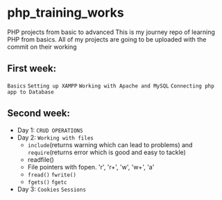 # php_training_works
PHP projects from basic to advanced
This is my journey repo of learning PHP from basics.
All of my projects are going to be uploaded with the commit on their working

## First week:
  `Basics`  `Setting up XAMPP`  `Working with Apache and MySQL`   `Connecting php app to Database`
## Second week:
  - Day 1: `CRUD OPERATIONS`
  - Day 2: `Working with files`
    - `include`(returns warning which can lead to problems) and `require`(returns error which is good and easy to tackle)
    - readfile()
    - File pointers with fopen. 'r', 'r+', 'w', 'w+', 'a'
    - `fread()` `fwrite()`
    - `fgets()` `fgetc`
  -  Day 3: `Cookies` `Sessions`
